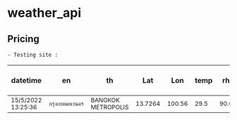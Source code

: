 # weather_api

## Pricing
```
- Testing site :
```
| datetime | en | th | Lat |  Lon |  temp |  rh | max lat<br>north | min lon<br>west | min lat<br>south | max lon<br>east |
| --- | --- | --- | --- | --- | --- | --- | --- | --- | --- | --- |
|<sup>15/5/2022<br>13:25:36</sup>|<sup>กรุงเทพมหานคร</sup>|<sup>BANGKOK<br>METROPOLIS</sup>|<sup>13.7264</sup>|<sup>100.56</sup>|<sup>29.5</sup>|<sup>90.0</sup>|<sup> </sup>|<sup> </sup>|<sup> </sup>|<sup> </sup>|


						
